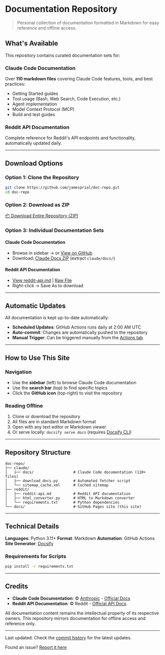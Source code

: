 # Documentation Repository

> Personal collection of documentation formatted in Markdown for easy reference and offline access.

## What's Available

This repository contains curated documentation sets for:

### Claude Code Documentation
Over **110 markdown files** covering Claude Code features, tools, and best practices:
- Getting Started guides
- Tool usage (Bash, Web Search, Code Execution, etc.)
- Agent implementation
- Model Context Protocol (MCP)
- Build and test guides

### Reddit API Documentation
Complete reference for Reddit's API endpoints and functionality, automatically updated daily.

---

## Download Options

<div class="download-section">

### Option 1: Clone the Repository
```bash
git clone https://github.com/jamesprial/doc-repo.git
cd doc-repo
```

### Option 2: Download as ZIP
<a href="https://github.com/jamesprial/doc-repo/archive/refs/heads/main.zip" class="download-btn">
  📦 Download Entire Repository (ZIP)
</a>

### Option 3: Individual Documentation Sets

<div class="doc-downloads">

#### Claude Code Documentation
- Browse in sidebar → or [View on GitHub](https://github.com/jamesprial/doc-repo/tree/main/claude/docs)
- Download: [Claude Docs ZIP](https://github.com/jamesprial/doc-repo/archive/refs/heads/main.zip) (extract `claude/docs/`)

#### Reddit API Documentation
- [View reddit-api.md](../reddit/reddit-api.md) | [Raw File](https://raw.githubusercontent.com/jamesprial/doc-repo/main/reddit/reddit-api.md)
- Right-click → Save As to download

</div>

</div>

---

## Automatic Updates

All documentation is kept up-to-date automatically:

- **Scheduled Updates**: GitHub Actions runs daily at 2:00 AM UTC
- **Auto-commit**: Changes are automatically pushed to the repository
- **Manual Trigger**: Can be triggered manually from the [Actions tab](https://github.com/jamesprial/doc-repo/actions)

---

## How to Use This Site

### Navigation
- Use the **sidebar** (left) to browse Claude Code documentation
- Use the **search bar** (top) to find specific topics
- Click the **GitHub icon** (top-right) to visit the repository

### Reading Offline
1. Clone or download the repository
2. All files are in standard Markdown format
3. Open with any text editor or Markdown viewer
4. Or serve locally: `docsify serve docs` (requires [Docsify CLI](https://docsify.js.org/#/quickstart))

---

## Repository Structure

```
doc-repo/
├── claude/
│   ├── docs/                  # Claude Code documentation (110+ files)
│   ├── download_docs.py       # Automated fetcher script
│   └── sitemap_cache.xml      # Cached sitemap
├── reddit/
│   ├── reddit-api.md          # Reddit API documentation
│   ├── html_converter.py      # HTML to Markdown converter
│   └── requirements.txt       # Python dependencies
└── docs/                      # GitHub Pages site (this site)
```

---

## Technical Details

**Languages**: Python 3.11+
**Format**: Markdown
**Automation**: GitHub Actions
**Site Generator**: [Docsify](https://docsify.js.org/)

### Requirements for Scripts
```bash
pip install -r requirements.txt
```

---

## Credits

- **Claude Code Documentation**: © [Anthropic](https://www.anthropic.com/) - [Official Docs](https://docs.claude.com/en/docs/claude-code)
- **Reddit API Documentation**: © Reddit - [Official API Docs](https://www.reddit.com/dev/api)

All documentation content remains the intellectual property of its respective owners. This repository mirrors documentation for offline access and reference only.

---

<div class="footer">
  <p>Last updated: Check the <a href="https://github.com/jamesprial/doc-repo/commits/main">commit history</a> for the latest updates.</p>
  <p>Found an issue? <a href="https://github.com/jamesprial/doc-repo/issues">Report it here</a></p>
</div>
